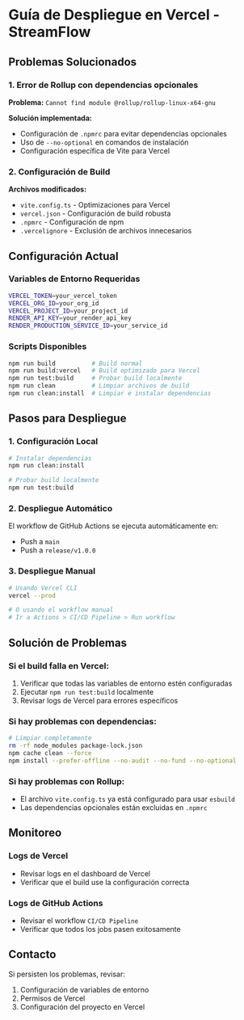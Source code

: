 # Guía de Despliegue en Vercel - StreamFlow

## Problemas Solucionados

### 1. Error de Rollup con dependencias opcionales
**Problema:** `Cannot find module @rollup/rollup-linux-x64-gnu`

**Solución implementada:**
- Configuración de `.npmrc` para evitar dependencias opcionales
- Uso de `--no-optional` en comandos de instalación
- Configuración específica de Vite para Vercel

### 2. Configuración de Build
**Archivos modificados:**
- `vite.config.ts` - Optimizaciones para Vercel
- `vercel.json` - Configuración de build robusta
- `.npmrc` - Configuración de npm
- `.vercelignore` - Exclusión de archivos innecesarios

## Configuración Actual

### Variables de Entorno Requeridas
```bash
VERCEL_TOKEN=your_vercel_token
VERCEL_ORG_ID=your_org_id
VERCEL_PROJECT_ID=your_project_id
RENDER_API_KEY=your_render_api_key
RENDER_PRODUCTION_SERVICE_ID=your_service_id
```

### Scripts Disponibles
```bash
npm run build          # Build normal
npm run build:vercel   # Build optimizado para Vercel
npm run test:build     # Probar build localmente
npm run clean          # Limpiar archivos de build
npm run clean:install  # Limpiar e instalar dependencias
```

## Pasos para Despliegue

### 1. Configuración Local
```bash
# Instalar dependencias
npm run clean:install

# Probar build localmente
npm run test:build
```

### 2. Despliegue Automático
El workflow de GitHub Actions se ejecuta automáticamente en:
- Push a `main`
- Push a `release/v1.0.0`

### 3. Despliegue Manual
```bash
# Usando Vercel CLI
vercel --prod

# O usando el workflow manual
# Ir a Actions > CI/CD Pipeline > Run workflow
```

## Solución de Problemas

### Si el build falla en Vercel:
1. Verificar que todas las variables de entorno estén configuradas
2. Ejecutar `npm run test:build` localmente
3. Revisar logs de Vercel para errores específicos

### Si hay problemas con dependencias:
```bash
# Limpiar completamente
rm -rf node_modules package-lock.json
npm cache clean --force
npm install --prefer-offline --no-audit --no-fund --no-optional
```

### Si hay problemas con Rollup:
- El archivo `vite.config.ts` ya está configurado para usar `esbuild`
- Las dependencias opcionales están excluidas en `.npmrc`

## Monitoreo

### Logs de Vercel
- Revisar logs en el dashboard de Vercel
- Verificar que el build use la configuración correcta

### Logs de GitHub Actions
- Revisar el workflow `CI/CD Pipeline`
- Verificar que todos los jobs pasen exitosamente

## Contacto
Si persisten los problemas, revisar:
1. Configuración de variables de entorno
2. Permisos de Vercel
3. Configuración del proyecto en Vercel 